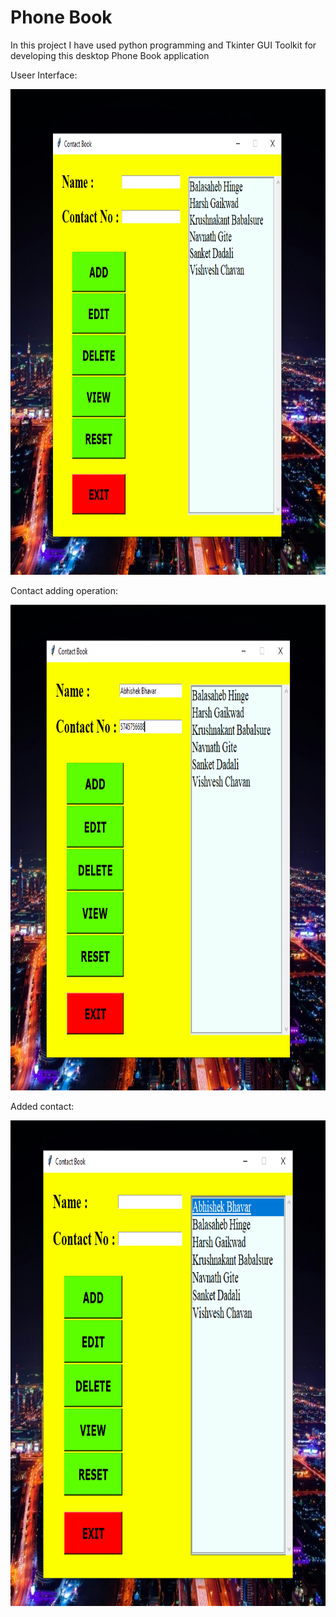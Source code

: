 # Phone Book

In this project I have used python programming and Tkinter GUI Toolkit for developing this desktop Phone Book application


Useer Interface:

<img src="images/Phone Book.png" alt="Project Logo" width="100%" height="777">

Contact adding operation:

<img src="images/Phone Book 1.png" alt="Project Logo" width="100%" height="777">

Added contact:

<img src="images/Phone Book 2.png" alt="Project Logo" width="100%" height="777">

